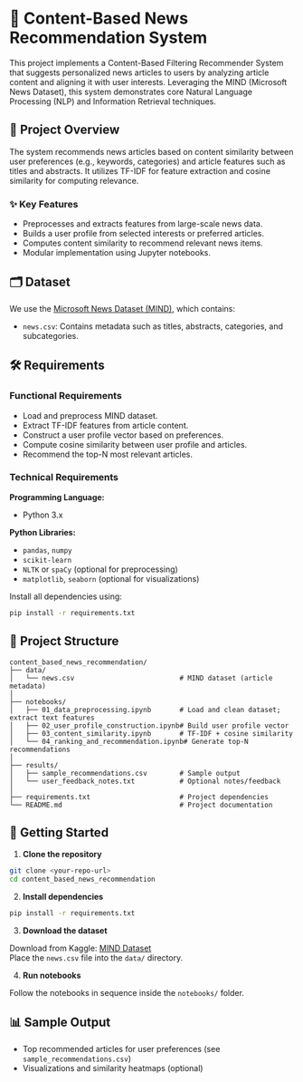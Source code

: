 # 📰 Content-Based News Recommendation System

This project implements a Content-Based Filtering Recommender System that suggests personalized news articles to users by analyzing article content and aligning it with user interests. Leveraging the MIND (Microsoft News Dataset), this system demonstrates core Natural Language Processing (NLP) and Information Retrieval techniques.

## 📌 Project Overview

The system recommends news articles based on content similarity between user preferences (e.g., keywords, categories) and article features such as titles and abstracts. It utilizes TF-IDF for feature extraction and cosine similarity for computing relevance.

### ✨ Key Features

- Preprocesses and extracts features from large-scale news data.
- Builds a user profile from selected interests or preferred articles.
- Computes content similarity to recommend relevant news items.
- Modular implementation using Jupyter notebooks.

## 🗂 Dataset

We use the [Microsoft News Dataset (MIND)](https://www.kaggle.com/datasets/arashnic/mind-news-dataset/data), which contains:
- `news.csv`: Contains metadata such as titles, abstracts, categories, and subcategories.

## 🛠️ Requirements

### Functional Requirements

- Load and preprocess MIND dataset.
- Extract TF-IDF features from article content.
- Construct a user profile vector based on preferences.
- Compute cosine similarity between user profile and articles.
- Recommend the top-N most relevant articles.

### Technical Requirements

**Programming Language:**  
- Python 3.x

**Python Libraries:**  
- `pandas`, `numpy`  
- `scikit-learn`  
- `NLTK` or `spaCy` (optional for preprocessing)  
- `matplotlib`, `seaborn` (optional for visualizations)

Install all dependencies using:

```bash
pip install -r requirements.txt
```

## 🧠 Project Structure

```plaintext
content_based_news_recommendation/
├── data/
│   └── news.csv                          # MIND dataset (article metadata)
│
├── notebooks/
│   ├── 01_data_preprocessing.ipynb       # Load and clean dataset; extract text features
│   ├── 02_user_profile_construction.ipynb# Build user profile vector
│   ├── 03_content_similarity.ipynb       # TF-IDF + cosine similarity
│   └── 04_ranking_and_recommendation.ipynb# Generate top-N recommendations
│
├── results/
│   ├── sample_recommendations.csv        # Sample output
│   └── user_feedback_notes.txt           # Optional notes/feedback
│
├── requirements.txt                      # Project dependencies
└── README.md                             # Project documentation
```

## 🚀 Getting Started

1. **Clone the repository**

```bash
git clone <your-repo-url>
cd content_based_news_recommendation
```

2. **Install dependencies**

```bash
pip install -r requirements.txt
```

3. **Download the dataset**

Download from Kaggle: [MIND Dataset](https://www.kaggle.com/datasets/arashnic/mind-news-dataset/data)  
Place the `news.csv` file into the `data/` directory.

4. **Run notebooks**

Follow the notebooks in sequence inside the `notebooks/` folder.

## 📊 Sample Output

- Top recommended articles for user preferences (see `sample_recommendations.csv`)
- Visualizations and similarity heatmaps (optional)

